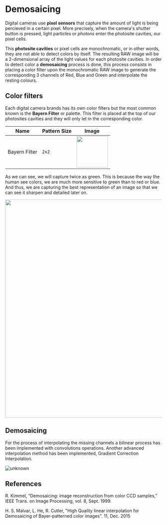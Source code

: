# Demosaicing
Digital cameras use **pixel sensors** that capture the amount of light is being percieved in a certain pixel. More precisely, when the camera's shutter button is pressed, light particles or *photons* enter the photosite cavities, our pixel cells.

This **photosite cavities** or pixel cells are monochromatic, or in other words, they are not able to detect colors by itself. The resulting RAW image will be a 2-dimensional array of the light values for each photosite cavities. In order to detect color a **demosaicing** process is done, this process consists in placing a color filter upon the monochromatic RAW image to generate the corresponding 3 channels of Red, Blue and Green and interpolate the resting colours.

## Color filters

Each digital camera brands has its own color filters but the most common known is the **Bayern Filter** or palette. This filter is placed at the top of our photosites cavities and they will only let in the corresponding color.

| Name | Pattern Size | Image |
|-----|-----|-----|
| Bayern Filter | `2x2` | <img width=100 src="https://user-images.githubusercontent.com/57730982/205482603-bec095d1-8325-4d75-9e25-347f35940523.png"/> |

As we can see, we will capture twice as green. This is because the way the human see colors, we are much more sensitive to green than to red or blue. And thus, we are capturing the best representation of an image so that we can see it sharpen and detailed later on.

<p align="center">
    <img width=700 src="https://user-images.githubusercontent.com/57730982/205903954-9288f297-1b51-41f8-9994-b98e47bcba69.png" />
</p>


## Demosaicing

For the process of interpolating the missing channels a bilinear process has been implemented with convolutions operations. Another advanced interpolation method has been implemented, Gradient Correction Interpolation.

![unknown](https://user-images.githubusercontent.com/57730982/206854868-f6530127-d4a6-4071-bfed-89f0e91b70e0.png)

## References

R. Kimmel, “Demosaicing: image reconstruction from color CCD samples,” IEEE Trans. on Image Processing, vol. 8, Sept. 1999.

H. S. Malvar, L. He, R. Cutler, "High Quality linear interpolation for Demosaicing of Bayer-patterned color images". 11, Dec. 2015
